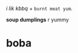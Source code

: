 <em>i lik kbbq</em>
	+ <code>burnt meat yum</code>.</p>
<strong>soup dumplings</strong> r yummy
<h1>boba</h1>
